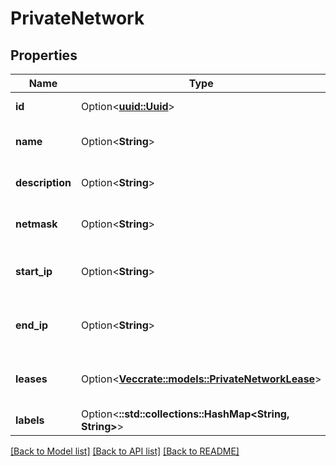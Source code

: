 # PrivateNetwork

## Properties

Name | Type | Description | Notes
------------ | ------------- | ------------- | -------------
**id** | Option<[**uuid::Uuid**](uuid::Uuid.md)> | Private Network ID | [optional][readonly]
**name** | Option<**String**> | Private Network name | [optional]
**description** | Option<**String**> | Private Network description | [optional]
**netmask** | Option<**String**> | Private Network netmask | [optional]
**start_ip** | Option<**String**> | Private Network start IP address | [optional]
**end_ip** | Option<**String**> | Private Network end IP address | [optional]
**leases** | Option<[**Vec<crate::models::PrivateNetworkLease>**](private-network-lease.md)> | Private Network leased IP addresses | [optional][readonly]
**labels** | Option<**::std::collections::HashMap<String, String>**> |  | [optional]

[[Back to Model list]](../README.md#documentation-for-models) [[Back to API list]](../README.md#documentation-for-api-endpoints) [[Back to README]](../README.md)


